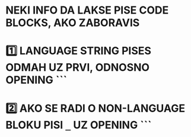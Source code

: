 # NEKI INFO DA LAKSE PISE CODE BLOCKS, AKO ZABORAVIS

# :one: LANGUAGE STRING PISES ODMAH UZ PRVI, ODNOSNO OPENING ```

# :two: AKO SE RADI O NON-LANGUAGE BLOKU PISI `_` UZ OPENING ```